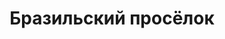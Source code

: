 ---
title: 'Бразильский просёлок'
location: ''
tags: [all, 2012]
categories: [brazil-by-bicycle-2012]
---